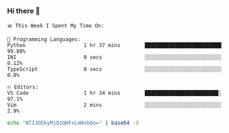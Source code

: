 ### Hi there 👋

<!--START_SECTION:waka-->
```text
📊 This Week I Spent My Time On: 

💬 Programming Languages: 
Python                   1 hr 37 mins        █████████████████████████   99.88% 
INI                      0 secs              ░░░░░░░░░░░░░░░░░░░░░░░░░   0.12% 
TypeScript               0 secs              ░░░░░░░░░░░░░░░░░░░░░░░░░   0.0%

🔥 Editors: 
VS Code                  1 hr 34 mins        ████████████████████████░   97.1% 
Vim                      2 mins              ░░░░░░░░░░░░░░░░░░░░░░░░░   2.9%
```


<!--END_SECTION:waka-->

```bash
echo "NTI3ODkyMjQ1QHFxLmNvbQo=" | base64 -d
```
